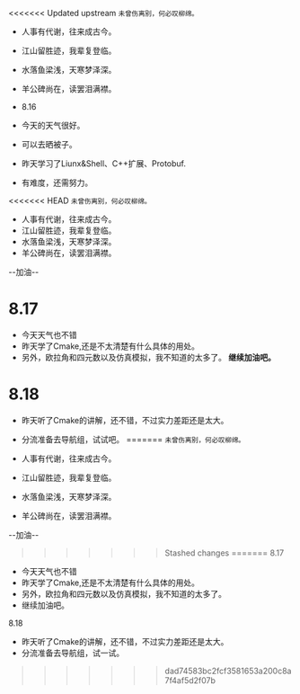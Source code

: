 <<<<<<< Updated upstream
```未曾伤离别，何必叹柳绵。```

- 人事有代谢，往来成古今。
- 江山留胜迹，我辈复登临。
- 水落鱼梁浅，天寒梦泽深。
- 羊公碑尚在，读罢泪满襟。

- 8.16
- 今天的天气很好。
- 可以去晒被子。
- 昨天学习了Liunx&Shell、C++扩展、Protobuf.
- 有难度，还需努力。


<<<<<<< HEAD
```未曾伤离别，何必叹柳绵。```
- 人事有代谢，往来成古今。
- 江山留胜迹，我辈复登临。
- 水落鱼梁浅，天寒梦泽深。
- 羊公碑尚在，读罢泪满襟。

--加油--



# 8.17 #
- 今天天气也不错
- 昨天学了Cmake,还是不太清楚有什么具体的用处。
- 另外，欧拉角和四元数以及仿真模拟，我不知道的太多了。
 **继续加油吧。**



 # 8.18 #
 - 昨天听了Cmake的讲解，还不错，不过实力差距还是太大。
 - 分流准备去导航组，试试吧。
=======
```未曾伤离别，何必叹柳绵。```

- 人事有代谢，往来成古今。
- 江山留胜迹，我辈复登临。
- 水落鱼梁浅，天寒梦泽深。
- 羊公碑尚在，读罢泪满襟。

--加油--
>>>>>>> Stashed changes
=======
8.17
- 今天天气也不错
- 昨天学了Cmake,还是不太清楚有什么具体的用处。
- 另外，欧拉角和四元数以及仿真模拟，我不知道的太多了。
- 继续加油吧。



8.18
- 昨天听了Cmake的讲解，还不错，不过实力差距还是太大。
- 分流准备去导航组，试一试。
>>>>>>> dad74583bc2fcf3581653a200c8a7f4af5d2f07b
